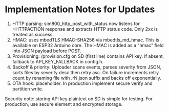 # Implementation Notes for Updates

1) HTTP parsing: sim800_http_post_with_status now listens for +HTTPACTION response and extracts HTTP status code. Only 2xx is treated as success.
2) HMAC: uses mbedTLS HMAC-SHA256 via mbedtls_md_hmac. This is available on ESP32 Arduino core. The HMAC is added as a "hmac" field into JSON payload before POST.
3) Provisioning: /provision.cfg on SD (first line) contains API key. If absent, fallback to API_KEY_FALLBACK in config.h.
4) Backoff & priority: Uploader scans events, parses severity from JSON, sorts files by severity desc then retry asc. On failure increments retry count by renaming file with .rN.json suffix and backs off exponentially.
5) OTA hook: placeholder. In production implement secure verify and partition write.

Security note: storing API key plaintext on SD is simple for testing. For production, use secure element and encrypted storage.
